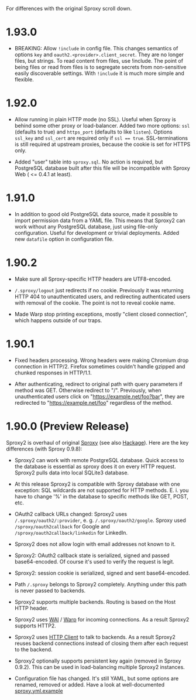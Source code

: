 For differences with the original Sproxy scroll down.

1.93.0
======

  * BREAKING: Allow `!include` in config file.
    This changes semantics of options `key` and `oauth2.<provider>.client_secret`.
    They are no longer files, but strings.  To read content from files, use
    !include.  The point of being files or read from files is to segregate secrets
    from non-sensitive easily discoverable settings.  With `!include` it is much more
    simple and flexible.


1.92.0
======

  * Allow running in plain HTTP mode (no SSL). Useful when Sproxy is behind some
    other proxy or load-balancer. Added two more options: `ssl` (defaults to true)
    and `https_port` (defaults to like `listen`). Options `ssl_key` and `ssl_cert`
    are required only if `ssl == true`. SSL-terminations is still required at upstream
    proxies, because the cookie is set for HTTPS only.

  * Added "user" table into `sproxy.sql`. No action is required, but PostgreSQL database
    built after this file will be incompatible with Sproxy Web ( <= 0.4.1 at least).


1.91.0
======

  * In addition to good old PostgreSQL data source, made it possible
    to import permission data from a YAML file. This means that Sproxy2
    can work without any PostgreSQL database, just using file-only configuration.
    Useful for development or trivial deployments. Added new `datafile` option
    in configuration file.


1.90.2
======

  * Make sure all Sproxy-specific HTTP headers are UTF8-encoded.

  * `/.sproxy/logout` just redirects if no cookie. Previously
    it was returning HTTP 404 to unauthenticated users, and redirecting
    authenticated users with removal of the cookie. The point is not to
    reveal cookie name.

  * Made Warp stop printing exceptions, mostly "client closed connection",
    which happens outside of our traps.


1.90.1
======

  * Fixed headers processing. Wrong headers were making Chromium drop connection in HTTP/2.
    Firefox sometimes couldn't handle gzipped and chunked responses in HTTP/1.1.

  * After authenticating, redirect to original path with query parameters if
    method was GET.  Otherwise redirect to "/". Previously, when unauthenticated
    users click on "https://example.net/foo?bar", they are redirected to
    "https://example.net/foo" regardless of the method.



1.90.0 (Preview Release)
========================

Sproxy2 is overhaul of original [Sproxy](https://github.com/zalora/sproxy)
(see also [Hackage](https://hackage.haskell.org/package/sproxy)).
Here are the key differences (with Sproxy 0.9.8):

  * Sproxy2 can work with remote PostgreSQL database. Quick access to the database is essential
    as sproxy does it on every HTTP request. Sproxy2 pulls data into local SQLite3 database.

  * At this release Sproxy2 is compatible with Sproxy database with one exception:
    SQL wildcards are not supported for HTTP methods. E. i. you have to change '%' in
    the database to specific methods like GET, POST, etc.

  * OAuth2 callback URLs changed: Sproxy2 uses `/.sproxy/oauth2/:provider`,
    e. g. `/.sproxy/oauth2/google`. Sproxy used `/sproxy/oauth2callback` for Google
    and `/sproxy/oauth2callback/linkedin` for LinkedIn.

  * Sproxy2 does not allow login with email addresses not known to it.

  * Sproxy2: OAuth2 callback state is serialized, signed and passed base64-encoded.
    Of course it's used to verify the request is legit.

  * Sproxy2: session cookie is serialized, signed and sent base64-encoded.

  * Path `/.sproxy` belongs to Sproxy2 completely. Anything under this path is never passed to backends.

  * Sproxy2 supports multiple backends. Routing is based on the Host HTTP header.

  * Sproxy2 uses [WAI](https://hackage.haskell.org/package/wai) / [Warp](https://hackage.haskell.org/package/warp)
    for incoming connections. As a result Sproxy2 supports HTTP2.

  * Sproxy2 uses [HTTP Client](https://hackage.haskell.org/package/http-client) to talk to backends.
    As a result Sproxy2 reuses backend connections instead of closing them after each request to the backend.

  * Sproxy2 optionally supports persistent key again (removed in Sproxy 0.9.2).
    This can be used in load-balancing multiple Sproxy2 instances.

  * Configuration file has changed. It's still YAML, but some options are renamed, removed or added.
    Have a look at well-documented [sproxy.yml.example](./sproxy.yml.example)

